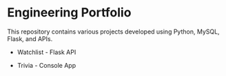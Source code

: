 # Engineering Portfolio

This repository contains various projects developed using Python, MySQL, Flask, and APIs. 

- Watchlist - Flask API

- Trivia - Console App
